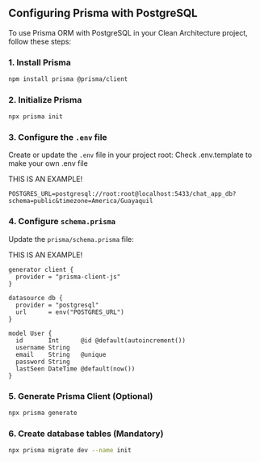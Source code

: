 ## Configuring Prisma with PostgreSQL

To use Prisma ORM with PostgreSQL in your Clean Architecture project, follow these steps:

### 1. Install Prisma
```bash
npm install prisma @prisma/client
```

### 2. Initialize Prisma
```bash
npx prisma init
```

### 3. Configure the `.env` file
Create or update the `.env` file in your project root:
Check .env.template to make your own .env file

THIS IS AN EXAMPLE!

```
POSTGRES_URL=postgresql://root:root@localhost:5433/chat_app_db?schema=public&timezone=America/Guayaquil
```

### 4. Configure `schema.prisma`
Update the `prisma/schema.prisma` file:

THIS IS AN EXAMPLE!

```prisma
generator client {
  provider = "prisma-client-js"
}

datasource db {
  provider = "postgresql"
  url      = env("POSTGRES_URL")
}

model User {
  id       Int      @id @default(autoincrement())
  username String
  email    String   @unique
  password String
  lastSeen DateTime @default(now())
}
```

### 5. Generate Prisma Client (Optional)
```bash
npx prisma generate
```

### 6. Create database tables (Mandatory)
```bash
npx prisma migrate dev --name init
```